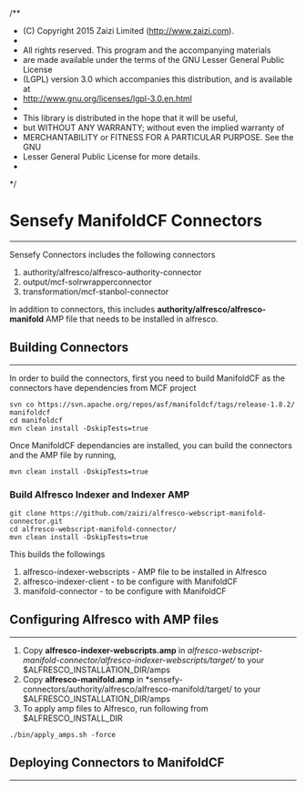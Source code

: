 /**
* (C) Copyright 2015 Zaizi Limited (http://www.zaizi.com). 
* 
* All rights reserved.  This program and the accompanying materials
* are made available under the terms of the GNU Lesser General Public License
* (LGPL) version 3.0 which accompanies this distribution, and is available at
* http://www.gnu.org/licenses/lgpl-3.0.en.html
*
* This library is distributed in the hope that it will be useful,
* but WITHOUT ANY WARRANTY; without even the implied warranty of
* MERCHANTABILITY or FITNESS FOR A PARTICULAR PURPOSE. See the GNU
* Lesser General Public License for more details.
*
*/

# Sensefy ManifoldCF Connectors
---

Sensefy Connectors includes the following connectors

1. authority/alfresco/alfresco-authority-connector
2. output/mcf-solrwrapperconnector
3. transformation/mcf-stanbol-connector

In addition to connectors, this includes **authority/alfresco/alfresco-manifold** AMP file that needs to be installed in alfresco. 


## Building Connectors
---

In order to build the connectors, first you need to build ManifoldCF as the connectors have dependencies from MCF project

```
svn co https://svn.apache.org/repos/asf/manifoldcf/tags/release-1.8.2/ manifoldcf
cd manifoldcf
mvn clean install -DskipTests=true
```

Once ManifoldCF dependancies are installed, you can build the connectors and the AMP file by running,

```
mvn clean install -DskipTests=true
```

### Build Alfresco Indexer and Indexer AMP

```
git clone https://github.com/zaizi/alfresco-webscript-manifold-connector.git 
cd alfresco-webscript-manifold-connector/
mvn clean install -DskipTests=true
```

This builds the followings

1. alfresco-indexer-webscripts - AMP file to be installed in Alfresco
2. alfresco-indexer-client - to be configure with ManifoldCF
3. manifold-connector - to be configure with ManifoldCF


## Configuring Alfresco with AMP files
---

1. Copy **alfresco-indexer-webscripts.amp** in *alfresco-webscript-manifold-connector/alfresco-indexer-webscripts/target/* to your $ALFRESCO_INSTALLATION_DIR/amps
2. Copy **alfresco-manifold.amp** in *sensefy-connectors/authority/alfresco/alfresco-manifold/target/ to your $ALFRESCO_INSTALLATION_DIR/amps
3. To apply amp files to Alfresco, run following from $ALFRESCO_INSTALL_DIR

```
./bin/apply_amps.sh -force
```

## Deploying Connectors to ManifoldCF
---